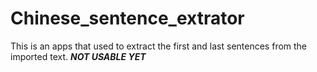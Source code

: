 # Chinese_sentence_extrator
This is an apps that used to extract the first and last sentences from the imported text. ***NOT USABLE YET***

